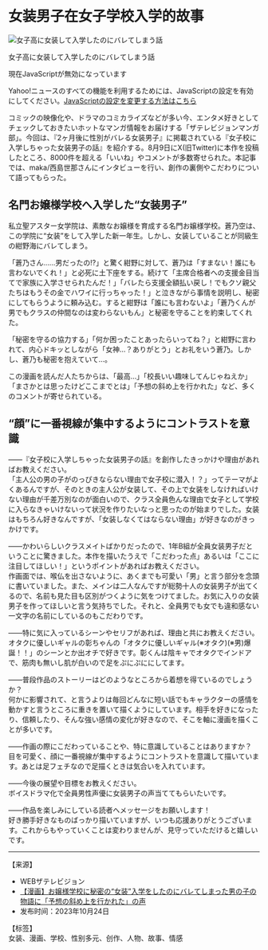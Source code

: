 # 女装男子在女子学校入学的故事

![女子高に女装して入学したのにバレてしまう話](https://newsatcl-pctr.c.yimg.jp/t/amd-img/20241024-01220029-the_tv-000-1-view.jpg?pri=l&w=640&h=329&exp=10800)

女子高に女装して入学したのにバレてしまう話

現在JavaScriptが無効になっています

Yahoo!ニュースのすべての機能を利用するためには、JavaScriptの設定を有効にしてください。[JavaScriptの設定を変更する方法はこちら](https://support.yahoo-net.jp/noscript)

コミックの映像化や、ドラマのコミカライズなどが多い今、エンタメ好きとしてチェックしておきたいホットなマンガ情報をお届けする「ザテレビジョンマンガ部」。今回は、『2ヶ月後に性別がバレる女装男子』に掲載されている『女子校に入学しちゃった女装男子の話』を紹介する。8月9日にX(旧Twitter)に本作を投稿したところ、8000件を超える「いいね」やコメントが多数寄せられた。本記事では、maka/西島世那さんにインタビューを行い、創作の裏側やこだわりについて語ってもらった。

## 名門お嬢様学校へ入学した“女装男子”

私立聖アスター女学院は、素敵なお嬢様を育成する名門お嬢様学校。蒼乃空は、この学院に“女装”をして入学した新一年生。しかし、女装していることが同級生の紺野海にバレてしまう。 

「蒼乃さん……男だったの!?」と驚く紺野に対して、蒼乃は「すまない！誰にも言わないでくれ！」と必死に土下座をする。続けて「主席合格者への支援金目当てで家族に入学させられたんだ！」「バレたら支援全額払い戻し！でもクソ親父たちはもうその金でハワイに行っちゃった！」と泣きながら事情を説明し、秘密にしてもらうように頼み込む。すると紺野は「誰にも言わないよ」「蒼乃くんが男でもクラスの仲間なのは変わらないもん」と秘密を守ることを約束してくれた。

「秘密を守るの協力する」「何か困ったことあったらいってね？」と紺野に言われて、内心ドキッとしながら「女神…？ありがとう」とお礼をいう蒼乃。しかし、蒼乃も秘密を抱えていて…。

この漫画を読んだ人たちからは、「最高…」「校長いい趣味してんじゃねえか」「まさかとは思ったけどここまでとは」「予想の斜め上を行かれた」など、多くのコメントが寄せられている。

## “顔”に一番視線が集中するようにコントラストを意識

――『女子校に入学しちゃった女装男子の話』を創作したきっかけや理由があればお教えください。  
「主人公の男の子がのっぴきならない理由で女子校に潜入！？」ってテーマがよくあるんですが、そのときの主人公が女装して、その上で女装をしなければいけない理由が千差万別なのが面白いので、クラス全員色んな理由で女子として学校に入らなきゃいけないって状況を作りたいなっと思ったのが始まりでした。女装はもちろん好きなんですが、「女装しなくてはならない理由」が好きなのがきっかけです。

――かわいらしいクラスメイトばかりだったので、1年B組が全員女装男子だということに驚きました。本作を描いたうえで「こだわった点」あるいは「ここに注目してほしい！」というポイントがあればお教えください。  
作画面では、喉仏を出さないように、あくまでも可愛い「男」と言う部分を念頭に書いていました。また、メインは二人なんですが総勢十人の女装男子が出てくるので、名前も見た目も区別がつくように気をつけてました。お気に入りの女装男子を作ってほしいと言う気持ちでした。それと、全員男でも女でも違和感ない一文字の名前にしているのもこだわりです。

――特に気に入っているシーンやセリフがあれば、理由と共にお教えください。  
オタクに優しいギャルの彰ちゃんの「オタクに優しいギャル(※オタク)(※男)爆誕！！」のシーンとか出オチで好きです。彰くんは陰キャでオタクでインドアで、筋肉も無いし肌が白いので足をぷにぷににしてます。

――普段作品のストーリーはどのようなところから着想を得ているのでしょうか？  
何かに影響されて、と言うよりは毎回どんなに短い話でもキャラクターの感情を動かすと言うところに重きを置いて描くようにしています。相手を好きになったり、信頼したり、そんな強い感情の変化が好きなので、そこを軸に漫画を描くことが多いです。

――作画の際にこだわっていることや、特に意識していることはありますか？  
目を可愛く、顔に一番視線が集中するようにコントラストを意識して描いています。あとは足フェチなので足描くときは気合いを入れています。

――今後の展望や目標をお教えください。  
ボイスドラマ化で全員男性声優に女装男子の声当ててもらいたいです。

――作品を楽しみにしている読者へメッセージをお願いします！  
好き勝手好きなものばっかり描いていますが、いつも応援ありがとうございます。これからもやっていくことは変わりませんが、見守っていただけると嬉しいです。

---

【来源】  
- WEBザテレビジョン  
- [【漫画】お嬢様学校に秘密の“女装”入学をしたのにバレてしまった男の子の物語に「予想の斜め上を行かれた」の声](https://thetv.jp/news/detail/1220029/13572315/)  
- 发布时间：2023年10月24日

【标签】  
女装、漫画、学校、性别多元、创作、人物、故事、情感